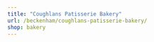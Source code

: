 ```yaml
---
title: "Coughlans Patisserie Bakery"
url: /beckenham/coughlans-patisserie-bakery/
shop: bakery
---
```

